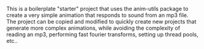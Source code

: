 This is a boilerplate "starter" project that uses the anim-utils package to create a very simple animation that responds to sound from an mp3 file.  The project can be copied and modified to quickly create new projects that generate more complex animations, while avoiding the complexity of reading an mp3, performing fast fourier transforms, setting up thread pools, etc..
